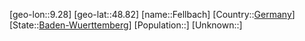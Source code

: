 ﻿---
location: [48.82,9.28]
type: City
tags:
- geo/City


SpocWebEntityId: 30147
isDeleted: false
confidential: public

---
[geo-lon::9.28]
[geo-lat::48.82]
[name::Fellbach]
[Country::[Germany](geo/Continent/Europe/Germany.md)]
[State::[Baden-Wuerttemberg](geo/Continent/Europe/Germany/Baden-Wuerttemberg.md)]
[Population::]
[Unknown::]

